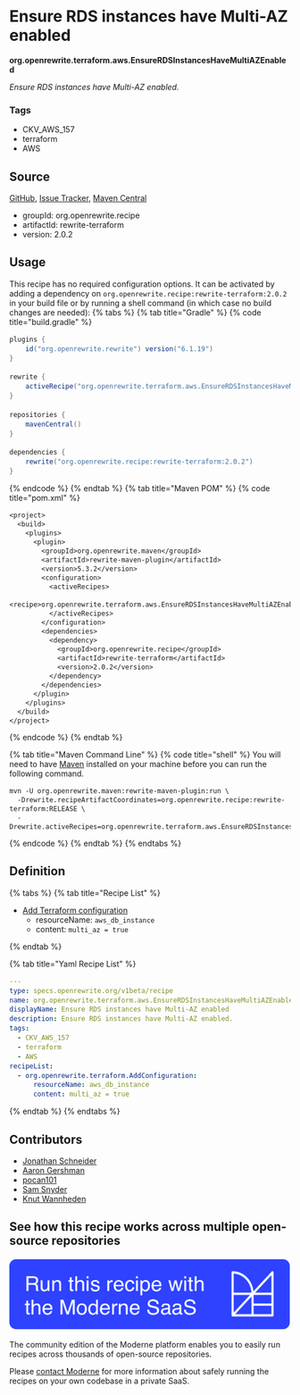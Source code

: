 # Ensure RDS instances have Multi-AZ enabled

**org.openrewrite.terraform.aws.EnsureRDSInstancesHaveMultiAZEnabled**

_Ensure RDS instances have Multi-AZ enabled._

### Tags

* CKV_AWS_157
* terraform
* AWS

## Source

[GitHub](https://github.com/openrewrite/rewrite-terraform/blob/main/src/main/resources/META-INF/rewrite/aws.yml), [Issue Tracker](https://github.com/openrewrite/rewrite-terraform/issues), [Maven Central](https://central.sonatype.com/artifact/org.openrewrite.recipe/rewrite-terraform/2.0.2/jar)

* groupId: org.openrewrite.recipe
* artifactId: rewrite-terraform
* version: 2.0.2


## Usage

This recipe has no required configuration options. It can be activated by adding a dependency on `org.openrewrite.recipe:rewrite-terraform:2.0.2` in your build file or by running a shell command (in which case no build changes are needed): 
{% tabs %}
{% tab title="Gradle" %}
{% code title="build.gradle" %}
```groovy
plugins {
    id("org.openrewrite.rewrite") version("6.1.19")
}

rewrite {
    activeRecipe("org.openrewrite.terraform.aws.EnsureRDSInstancesHaveMultiAZEnabled")
}

repositories {
    mavenCentral()
}

dependencies {
    rewrite("org.openrewrite.recipe:rewrite-terraform:2.0.2")
}
```
{% endcode %}
{% endtab %}
{% tab title="Maven POM" %}
{% code title="pom.xml" %}
```markup
<project>
  <build>
    <plugins>
      <plugin>
        <groupId>org.openrewrite.maven</groupId>
        <artifactId>rewrite-maven-plugin</artifactId>
        <version>5.3.2</version>
        <configuration>
          <activeRecipes>
            <recipe>org.openrewrite.terraform.aws.EnsureRDSInstancesHaveMultiAZEnabled</recipe>
          </activeRecipes>
        </configuration>
        <dependencies>
          <dependency>
            <groupId>org.openrewrite.recipe</groupId>
            <artifactId>rewrite-terraform</artifactId>
            <version>2.0.2</version>
          </dependency>
        </dependencies>
      </plugin>
    </plugins>
  </build>
</project>
```
{% endcode %}
{% endtab %}

{% tab title="Maven Command Line" %}
{% code title="shell" %}
You will need to have [Maven](https://maven.apache.org/download.cgi) installed on your machine before you can run the following command.

```shell
mvn -U org.openrewrite.maven:rewrite-maven-plugin:run \
  -Drewrite.recipeArtifactCoordinates=org.openrewrite.recipe:rewrite-terraform:RELEASE \
  -Drewrite.activeRecipes=org.openrewrite.terraform.aws.EnsureRDSInstancesHaveMultiAZEnabled
```
{% endcode %}
{% endtab %}
{% endtabs %}

## Definition

{% tabs %}
{% tab title="Recipe List" %}
* [Add Terraform configuration](../../terraform/addconfiguration.md)
  * resourceName: `aws_db_instance`
  * content: `multi_az = true`

{% endtab %}

{% tab title="Yaml Recipe List" %}
```yaml
---
type: specs.openrewrite.org/v1beta/recipe
name: org.openrewrite.terraform.aws.EnsureRDSInstancesHaveMultiAZEnabled
displayName: Ensure RDS instances have Multi-AZ enabled
description: Ensure RDS instances have Multi-AZ enabled.
tags:
  - CKV_AWS_157
  - terraform
  - AWS
recipeList:
  - org.openrewrite.terraform.AddConfiguration:
      resourceName: aws_db_instance
      content: multi_az = true

```
{% endtab %}
{% endtabs %}

## Contributors
* [Jonathan Schneider](mailto:jkschneider@gmail.com)
* [Aaron Gershman](mailto:aegershman@gmail.com)
* [pocan101](mailto:jcortesd@gmail.com)
* [Sam Snyder](mailto:sam@moderne.io)
* [Knut Wannheden](mailto:knut@moderne.io)


## See how this recipe works across multiple open-source repositories

[![Moderne Link Image](/.gitbook/assets/ModerneRecipeButton.png)](https://app.moderne.io/recipes/org.openrewrite.terraform.aws.EnsureRDSInstancesHaveMultiAZEnabled)

The community edition of the Moderne platform enables you to easily run recipes across thousands of open-source repositories.

Please [contact Moderne](https://moderne.io/product) for more information about safely running the recipes on your own codebase in a private SaaS.
